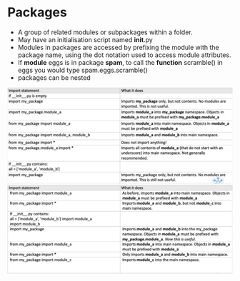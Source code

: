 # Packages 
- A group of related modules or subpackages within a folder.
- May have an initialisation script named __init__.py 
- Modules in packages are accessed by prefixing the module with the package name, using the dot notation used to access module attributes.
- If **module** eggs is in package **spam**, to call the **function** scramble() in eggs you would type spam.eggs.scramble()
- packages can be nested


![import_statements](https://github.com/AlpaPhono/Python-for-Programmers/blob/main/image_resource/importstatements.png)
![import_statements2](https://github.com/AlpaPhono/Python-for-Programmers/blob/main/image_resource/importstatements2.png)
